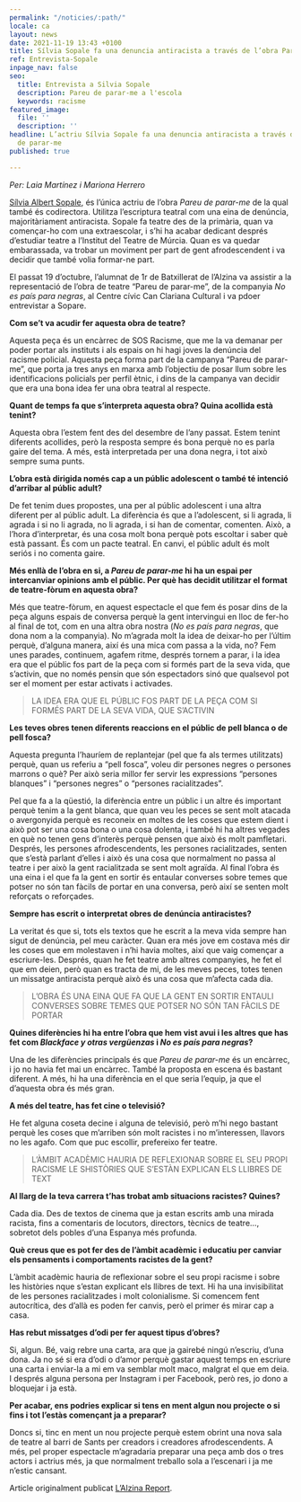 ```yaml
---
permalink: "/noticies/:path/"
locale: ca
layout: news
date: 2021-11-19 13:43 +0100
title: Sílvia Sopale fa una denuncia antiracista a través de l’obra Pareu de parar-me
ref: Entrevista-Sopale
inpage_nav: false
seo:
  title: Entrevista a Silvia Sopale
  description: Pareu de parar-me a l'escola
  keywords: racisme
featured_image:
  file: ''
  description: ''
headline: L’actriu Sílvia Sopale fa una denuncia antiracista a través de l’obra Pareu
  de parar-me
published: true

---
```

_Per: Laia Martínez i Mariona Herrero_

[Sílvia Albert Sopale](https://www.pareudepararme.org/noticies/pareu-de-parar-me-una-protesta-contra-les-identificacions-per-perfil-etnic-1/), és l’única actriu de l’obra _Pareu de parar-me_ de la qual també és codirectora. Utilitza l’escriptura teatral com una eina de denúncia, majoritàriament antiracista. Sopale fa teatre des de la primària, quan va començar-ho com una extraescolar, i s’hi ha acabar dedicant després d’estudiar teatre a l’Institut del Teatre de Múrcia. Quan es va quedar embarassada, va trobar un moviment per part de gent afrodescendent i va decidir que també volia formar-ne part.

El passat 19 d’octubre, l’alumnat de 1r de Batxillerat de l’Alzina va assistir a la representació de l’obra de teatre “Pareu de parar-me”, de la companyia _No es país para negras_, al Centre cívic Can Clariana Cultural i va pdoer entrevistar a Sopare.

**Com se’t va acudir fer aquesta obra de teatre?**

Aquesta peça és un encàrrec de SOS Racisme, que me la va demanar per poder portar als instituts i als espais on hi hagi joves la denúncia del racisme policial. Aquesta peça forma part de la campanya “Pareu de parar-me”, que porta ja tres anys en marxa amb l’objectiu de posar llum sobre les identificacions policials per perfil ètnic, i dins de la campanya van decidir que era una bona idea fer una obra teatral al respecte.

**Quant de temps fa que s’interpreta aquesta obra? Quina acollida està tenint?**

Aquesta obra l’estem fent des del desembre de l’any passat. Estem tenint diferents acollides, però la resposta sempre és bona perquè no es parla gaire del tema. A més, està interpretada per una dona negra, i tot això sempre suma punts.

**L’obra està dirigida només cap a un públic adolescent o també té intenció d’arribar al públic adult?**

De fet tenim dues propostes, una per al públic adolescent i una altra diferent per al públic adult. La diferència és que a l’adolescent, si li agrada, li agrada i si no li agrada, no li agrada, i si han de comentar, comenten. Això, a l’hora d’interpretar, és una cosa molt bona perquè pots escoltar i saber què està passant. És com un pacte teatral. En canvi, el públic adult és molt seriós i no comenta gaire.

**Més enllà de l’obra en si, a _Pareu de parar-me_ hi ha un espai per intercanviar opinions amb el públic. Per què has decidit utilitzar el format de teatre-fòrum en aquesta obra?**

Més que teatre-fòrum, en aquest espectacle el que fem és posar dins de la peça alguns espais de conversa perquè la gent intervingui en lloc de fer-ho al final de tot, com en una altra obra nostra (_No es país para negras_, que dona nom a la companyia). No m’agrada molt la idea de deixar-ho per l’últim perquè, d’alguna manera, així és una mica com passa a la vida, no? Fem unes parades, continuem, agafem ritme, després tornem a parar, i la idea era que el públic fos part de la peça com si formés part de la seva vida, que s’activin, que no només pensin que són espectadors sinó que qualsevol pot ser el moment per estar activats i activades.

> LA IDEA ERA QUE EL PÚBLIC FOS PART DE LA PEÇA COM SI FORMÉS PART DE LA SEVA VIDA, QUE S’ACTIVIN

**Les teves obres tenen diferents reaccions en el públic de pell blanca o de pell fosca?**

Aquesta pregunta l’hauríem de replantejar (pel que fa als termes utilitzats) perquè, quan us referiu a “pell fosca”, voleu dir persones negres o persones marrons o què? Per això seria millor fer servir les expressions “persones blanques” i “persones negres” o “persones racialitzades”.

Pel que fa a la qüestió, la diferència entre un públic i un altre és important perquè tenim a la gent blanca, que quan veu les peces se sent molt atacada o avergonyida perquè es reconeix en moltes de les coses que estem dient i això pot ser una cosa bona o una cosa dolenta, i també hi ha altres vegades en què no tenen gens d’interès perquè pensen que això és molt pamfletari. Després, les persones afrodescendents, les persones racialitzades, senten que s’està parlant d’elles i això és una cosa que normalment no passa al teatre i per això la gent racialitzada se sent molt agraïda. Al final l’obra és una eina i el que fa la gent en sortir és entaular converses sobre temes que potser no són tan fàcils de portar en una conversa, però així se senten molt reforçats o reforçades.

**Sempre has escrit o interpretat obres de denúncia antiracistes?**

La veritat és que si, tots els textos que he escrit a la meva vida sempre han sigut de denúncia, pel meu caràcter. Quan era més jove em costava més dir les coses que em molestaven i n’hi havia moltes, així que vaig començar a escriure-les. Després, quan he fet teatre amb altres companyies, he fet el que em deien, però quan es tracta de mi, de les meves peces, totes tenen un missatge antiracista perquè això és una cosa que m’afecta cada dia.

> L’OBRA ÉS UNA EINA QUE FA QUE LA GENT EN SORTIR ENTAULI CONVERSES SOBRE TEMES QUE POTSER NO SÓN TAN FÀCILS DE PORTAR

**Quines diferències hi ha entre l’obra que hem vist avui i les altres que has fet com _Blackface y otras vergüenzas_ i _No es país para negras_?**

Una de les diferències principals és que _Pareu de parar-me_ és un encàrrec, i jo no havia fet mai un encàrrec. També la proposta en escena és bastant diferent. A més, hi ha una diferència en el que seria l’equip, ja que el d’aquesta obra és més gran.

**A més del teatre, has fet cine o televisió?**

He fet alguna coseta decine i alguna de televisió, però m’hi nego bastant perquè les coses que m’arriben són molt racistes i no m’interessen, llavors no les agafo. Com que puc escollir, prefereixo fer teatre.

> L’ÀMBIT ACADÈMIC HAURIA DE REFLEXIONAR SOBRE EL SEU PROPI RACISME LE SHISTÒRIES QUE S’ESTÀN EXPLICAN ELS LLIBRES DE TEXT

**Al llarg de la teva carrera t’has trobat amb situacions racistes? Quines?**

Cada dia. Des de textos de cinema que ja estan escrits amb una mirada racista, fins a comentaris de locutors, directors, tècnics de teatre…, sobretot dels pobles d’una Espanya més profunda.

**Què creus que es pot fer des de l’àmbit acadèmic i educatiu per canviar els pensaments i comportaments racistes de la gent?**

L’àmbit acadèmic hauria de reflexionar sobre el seu propi racisme i sobre les històries nque s’estan explicant els llibres de text. Hi ha una invisibilitat de les persones racialitzades i molt colonialisme. Si comencem fent autocrítica, des d’allà es poden fer canvis, però el primer és mirar cap a casa.

**Has rebut missatges d’odi per fer aquest tipus d’obres?**

Si, algun. Bé, vaig rebre una carta, ara que ja gairebé ningú n’escriu, d’una dona. Ja no sé si era d’odi o d’amor perquè gastar aquest temps en escriure una carta i enviar-la a mi em va semblar molt maco, malgrat el que em deia. I després alguna persona per Instagram i per Facebook, però res, jo dono a bloquejar i ja està.

**Per acabar, ens podries explicar si tens en ment algun nou projecte o si fins i tot l’estàs començant ja a preparar?**

Doncs si, tinc en ment un nou projecte perquè estem obrint una nova sala de teatre al barri de Sants per creadors i creadores afrodescendents. A més, pel proper espectacle m’agradaria preparar una peça amb dos o tres actors i actrius més, ja que normalment treballo sola a l’escenari i ja me n’estic cansant.

Article originalment publicat [L’Alzina Report](https://alzina.junior-report.media/silvia-sopare-lambit-academic-hauria-de-reflexionar-sobre-el-seu-propi-racisme/).